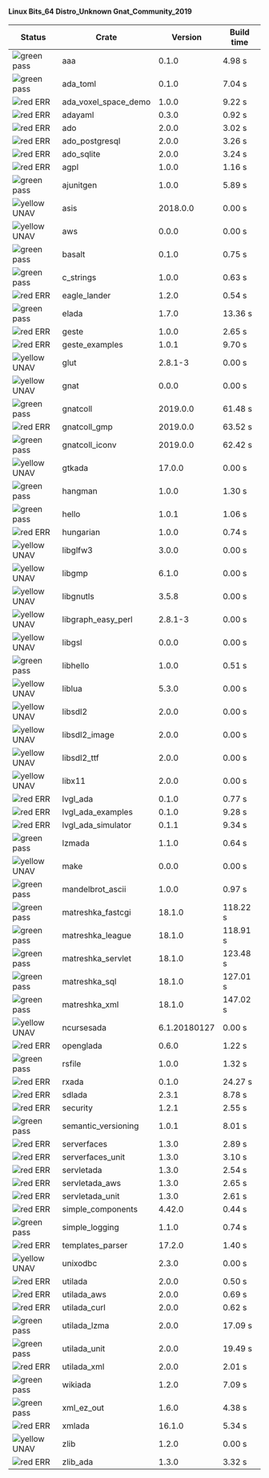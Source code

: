 #### Linux Bits_64 Distro_Unknown Gnat_Community_2019

| Status | Crate | Version | Build time |
| --- | --- | --- | --- |
|![green](https://placehold.it/8/00aa00/000000?text=+) pass | aaa | 0.1.0 |  4.98 s |
|![green](https://placehold.it/8/00aa00/000000?text=+) pass | ada_toml | 0.1.0 |  7.04 s |
|![red](https://placehold.it/8/ff0000/000000?text=+) ERR  | ada_voxel_space_demo | 1.0.0 |  9.22 s |
|![red](https://placehold.it/8/ff0000/000000?text=+) ERR  | adayaml | 0.3.0 |  0.92 s |
|![red](https://placehold.it/8/ff0000/000000?text=+) ERR  | ado | 2.0.0 |  3.02 s |
|![red](https://placehold.it/8/ff0000/000000?text=+) ERR  | ado_postgresql | 2.0.0 |  3.26 s |
|![red](https://placehold.it/8/ff0000/000000?text=+) ERR  | ado_sqlite | 2.0.0 |  3.24 s |
|![red](https://placehold.it/8/ff0000/000000?text=+) ERR  | agpl | 1.0.0 |  1.16 s |
|![green](https://placehold.it/8/00aa00/000000?text=+) pass | ajunitgen | 1.0.0 |  5.89 s |
|![yellow](https://placehold.it/8/ffbb00/000000?text=+) UNAV | asis | 2018.0.0 |  0.00 s |
|![yellow](https://placehold.it/8/ffbb00/000000?text=+) UNAV | aws | 0.0.0 |  0.00 s |
|![green](https://placehold.it/8/00aa00/000000?text=+) pass | basalt | 0.1.0 |  0.75 s |
|![green](https://placehold.it/8/00aa00/000000?text=+) pass | c_strings | 1.0.0 |  0.63 s |
|![red](https://placehold.it/8/ff0000/000000?text=+) ERR  | eagle_lander | 1.2.0 |  0.54 s |
|![green](https://placehold.it/8/00aa00/000000?text=+) pass | elada | 1.7.0 |  13.36 s |
|![red](https://placehold.it/8/ff0000/000000?text=+) ERR  | geste | 1.0.0 |  2.65 s |
|![red](https://placehold.it/8/ff0000/000000?text=+) ERR  | geste_examples | 1.0.1 |  9.70 s |
|![yellow](https://placehold.it/8/ffbb00/000000?text=+) UNAV | glut | 2.8.1-3 |  0.00 s |
|![yellow](https://placehold.it/8/ffbb00/000000?text=+) UNAV | gnat | 0.0.0 |  0.00 s |
|![green](https://placehold.it/8/00aa00/000000?text=+) pass | gnatcoll | 2019.0.0 |  61.48 s |
|![red](https://placehold.it/8/ff0000/000000?text=+) ERR  | gnatcoll_gmp | 2019.0.0 |  63.52 s |
|![green](https://placehold.it/8/00aa00/000000?text=+) pass | gnatcoll_iconv | 2019.0.0 |  62.42 s |
|![yellow](https://placehold.it/8/ffbb00/000000?text=+) UNAV | gtkada | 17.0.0 |  0.00 s |
|![green](https://placehold.it/8/00aa00/000000?text=+) pass | hangman | 1.0.0 |  1.30 s |
|![green](https://placehold.it/8/00aa00/000000?text=+) pass | hello | 1.0.1 |  1.06 s |
|![red](https://placehold.it/8/ff0000/000000?text=+) ERR  | hungarian | 1.0.0 |  0.74 s |
|![yellow](https://placehold.it/8/ffbb00/000000?text=+) UNAV | libglfw3 | 3.0.0 |  0.00 s |
|![yellow](https://placehold.it/8/ffbb00/000000?text=+) UNAV | libgmp | 6.1.0 |  0.00 s |
|![yellow](https://placehold.it/8/ffbb00/000000?text=+) UNAV | libgnutls | 3.5.8 |  0.00 s |
|![yellow](https://placehold.it/8/ffbb00/000000?text=+) UNAV | libgraph_easy_perl | 2.8.1-3 |  0.00 s |
|![yellow](https://placehold.it/8/ffbb00/000000?text=+) UNAV | libgsl | 0.0.0 |  0.00 s |
|![green](https://placehold.it/8/00aa00/000000?text=+) pass | libhello | 1.0.0 |  0.51 s |
|![yellow](https://placehold.it/8/ffbb00/000000?text=+) UNAV | liblua | 5.3.0 |  0.00 s |
|![yellow](https://placehold.it/8/ffbb00/000000?text=+) UNAV | libsdl2 | 2.0.0 |  0.00 s |
|![yellow](https://placehold.it/8/ffbb00/000000?text=+) UNAV | libsdl2_image | 2.0.0 |  0.00 s |
|![yellow](https://placehold.it/8/ffbb00/000000?text=+) UNAV | libsdl2_ttf | 2.0.0 |  0.00 s |
|![yellow](https://placehold.it/8/ffbb00/000000?text=+) UNAV | libx11 | 2.0.0 |  0.00 s |
|![red](https://placehold.it/8/ff0000/000000?text=+) ERR  | lvgl_ada | 0.1.0 |  0.77 s |
|![red](https://placehold.it/8/ff0000/000000?text=+) ERR  | lvgl_ada_examples | 0.1.0 |  9.28 s |
|![red](https://placehold.it/8/ff0000/000000?text=+) ERR  | lvgl_ada_simulator | 0.1.1 |  9.34 s |
|![green](https://placehold.it/8/00aa00/000000?text=+) pass | lzmada | 1.1.0 |  0.64 s |
|![yellow](https://placehold.it/8/ffbb00/000000?text=+) UNAV | make | 0.0.0 |  0.00 s |
|![green](https://placehold.it/8/00aa00/000000?text=+) pass | mandelbrot_ascii | 1.0.0 |  0.97 s |
|![green](https://placehold.it/8/00aa00/000000?text=+) pass | matreshka_fastcgi | 18.1.0 |  118.22 s |
|![green](https://placehold.it/8/00aa00/000000?text=+) pass | matreshka_league | 18.1.0 |  118.91 s |
|![green](https://placehold.it/8/00aa00/000000?text=+) pass | matreshka_servlet | 18.1.0 |  123.48 s |
|![green](https://placehold.it/8/00aa00/000000?text=+) pass | matreshka_sql | 18.1.0 |  127.01 s |
|![green](https://placehold.it/8/00aa00/000000?text=+) pass | matreshka_xml | 18.1.0 |  147.02 s |
|![yellow](https://placehold.it/8/ffbb00/000000?text=+) UNAV | ncursesada | 6.1.20180127 |  0.00 s |
|![red](https://placehold.it/8/ff0000/000000?text=+) ERR  | openglada | 0.6.0 |  1.22 s |
|![green](https://placehold.it/8/00aa00/000000?text=+) pass | rsfile | 1.0.0 |  1.32 s |
|![red](https://placehold.it/8/ff0000/000000?text=+) ERR  | rxada | 0.1.0 |  24.27 s |
|![red](https://placehold.it/8/ff0000/000000?text=+) ERR  | sdlada | 2.3.1 |  8.78 s |
|![red](https://placehold.it/8/ff0000/000000?text=+) ERR  | security | 1.2.1 |  2.55 s |
|![green](https://placehold.it/8/00aa00/000000?text=+) pass | semantic_versioning | 1.0.1 |  8.01 s |
|![red](https://placehold.it/8/ff0000/000000?text=+) ERR  | serverfaces | 1.3.0 |  2.89 s |
|![red](https://placehold.it/8/ff0000/000000?text=+) ERR  | serverfaces_unit | 1.3.0 |  3.10 s |
|![red](https://placehold.it/8/ff0000/000000?text=+) ERR  | servletada | 1.3.0 |  2.54 s |
|![red](https://placehold.it/8/ff0000/000000?text=+) ERR  | servletada_aws | 1.3.0 |  2.65 s |
|![red](https://placehold.it/8/ff0000/000000?text=+) ERR  | servletada_unit | 1.3.0 |  2.61 s |
|![red](https://placehold.it/8/ff0000/000000?text=+) ERR  | simple_components | 4.42.0 |  0.44 s |
|![green](https://placehold.it/8/00aa00/000000?text=+) pass | simple_logging | 1.1.0 |  0.74 s |
|![red](https://placehold.it/8/ff0000/000000?text=+) ERR  | templates_parser | 17.2.0 |  1.40 s |
|![yellow](https://placehold.it/8/ffbb00/000000?text=+) UNAV | unixodbc | 2.3.0 |  0.00 s |
|![red](https://placehold.it/8/ff0000/000000?text=+) ERR  | utilada | 2.0.0 |  0.50 s |
|![red](https://placehold.it/8/ff0000/000000?text=+) ERR  | utilada_aws | 2.0.0 |  0.69 s |
|![red](https://placehold.it/8/ff0000/000000?text=+) ERR  | utilada_curl | 2.0.0 |  0.62 s |
|![green](https://placehold.it/8/00aa00/000000?text=+) pass | utilada_lzma | 2.0.0 |  17.09 s |
|![green](https://placehold.it/8/00aa00/000000?text=+) pass | utilada_unit | 2.0.0 |  19.49 s |
|![red](https://placehold.it/8/ff0000/000000?text=+) ERR  | utilada_xml | 2.0.0 |  2.01 s |
|![green](https://placehold.it/8/00aa00/000000?text=+) pass | wikiada | 1.2.0 |  7.09 s |
|![green](https://placehold.it/8/00aa00/000000?text=+) pass | xml_ez_out | 1.6.0 |  4.38 s |
|![red](https://placehold.it/8/ff0000/000000?text=+) ERR  | xmlada | 16.1.0 |  5.34 s |
|![yellow](https://placehold.it/8/ffbb00/000000?text=+) UNAV | zlib | 1.2.0 |  0.00 s |
|![red](https://placehold.it/8/ff0000/000000?text=+) ERR  | zlib_ada | 1.3.0 |  3.32 s |
